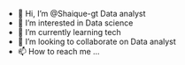 - 👋 Hi, I’m @Shaique-gt Data analyst 
- 👀 I’m interested in Data science 
- 🌱 I’m currently learning tech
- 💞️ I’m looking to collaborate on Data analyst 
- 📫 How to reach me ...

<!---
Shaique-gt/Shaique-gt is a ✨ special ✨ repository because its `README.md` (this file) appears on your GitHub profile.
You can click the Preview link to take a look at your changes.
--->
